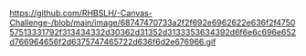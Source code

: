 https://github.com/RHBSLH/-Canvas-Challenge-/blob/main/image/68747470733a2f2f692e6962622e636f2f475057513331792f313434332d30362d31352d3133353634392d6f6e6c696e652d766964656f2d6375747465722d636f6d2e676966.gif
